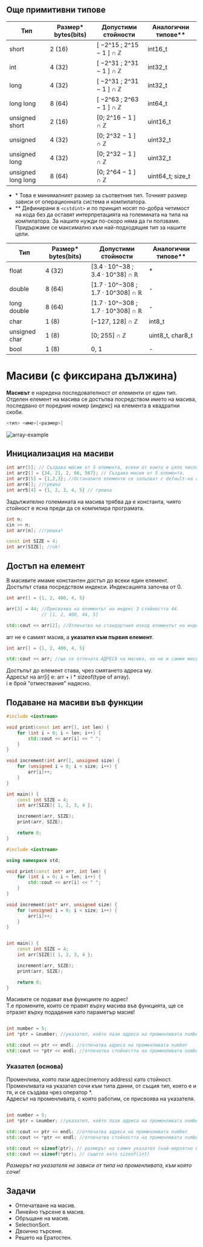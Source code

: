 ## Още примитивни типове

| Тип               | Размер* bytes(bits) | Допустими стойности              | Аналогични типове** |
|-------------------|---------------------|----------------------------------|----------------------|
| short             | 2 (16)              | [ −2^15 ; 2^15 − 1 ] ∩ ℤ         | int16_t             |
| int               | 4 (32)              | [ −2^31 ; 2^31 − 1 ] ∩ ℤ         | int32_t             |
| long              | 4 (32)              | [ −2^31 ; 2^31 − 1 ] ∩ ℤ         | int32_t             |
| long long         | 8 (64)              | [ −2^63 ; 2^63 − 1 ] ∩ ℤ         | int64_t             |
| unsigned short    | 2 (16)              | [0; 2^16 − 1 ] ∩ ℤ               | uint16_t            |
| unsigned          | 4 (32)              | [0; 2^32 − 1 ] ∩ ℤ               | uint32_t            |
| unsigned long     | 4 (32)              | [0; 2^32 − 1 ] ∩ ℤ               | uint32_t            |
| unsigned long long| 8 (64)              | [0; 2^64 − 1 ] ∩ ℤ               | uint64_t; size_t    |

* \* Това е минималният размер за съответния тип. Точният размер зависи от операционната система и компилатора.
* \*\* Дефинирани в `<cstdint>` и по принцип носят по-добра четимост на кода без да оставят интерпретацията на големината на типа на компилатора. За нашите нужди по-скоро няма да ги ползваме. Придържаме се максимално към най-подходящия тип за нашите цели.

| Тип             | Размер* bytes(bits) | Допустими стойности                     | Аналогични типове**       |
|-----------------|---------------------|-----------------------------------------|----------------------------|
| float           | 4 (32)              | [3.4 · 10^−38 ; 3.4 · 10^38] ∩ ℝ       | *                          |
| double          | 8 (64)              | [1.7 · 10^−308 ; 1.7 · 10^308] ∩ ℝ     | -                          |
| long double     | 8 (64)              | [1.7 · 10^−308 ; 1.7 · 10^308] ∩ ℝ     | -                          |
| char            | 1 (8)               | [−127, 128] ∩ ℤ                         | int8_t                    |
| unsigned char   | 1 (8)               | [0; 255] ∩ ℤ                            | uint8_t, char8_t           |
| bool            | 1 (8)               | 0, 1                                    | -                          |

# Масиви (с фиксирана дължина)

**Масивът** е наредена последователност от елементи от един тип.
Отделен елемент на масива се достъпва посредством името на масива, последвано от поредния номер (индекс) на елемента в квадратни скоби.

```c++
<тип> <име>[<размер>]
```
![array-example](https://media.geeksforgeeks.org/wp-content/uploads/20230302091959/Arrays-in-C.png)

## Инициализация на масиви

```c++
int arr[5]; // Създава масив от 5 елемента, всеки от които е цяло число.
int arr2[] = {34, 21, 2, 66, 567}; // Създава масив от 5 елемента.
int arr3[5] = {1,2,3}; //Останалите елементи се запълват с default-на стойност. 
int arr4[]; //грешка
int arr5[4] = {1, 2, 3, 4, 5} // грешка
```

Задължително големината на масива трябва да е константа, чиято стойност е ясна преди да се компилира програмата.

```c++
int n;
cin >> n;
int arr[n]; //грешка!
```

```c++
const int SIZE = 4;
int arr[SIZE]; //ok!
```

## Достъп на елемент
В масивите имаме константен достъп до всеки един елемент. <br />
Достъпът става посредством индекси. Индексацията започва от 0. <br />

```c++
int arr[] = {1, 2, 400, 4, 5}

arr[3] = 44; //Присвоява на елементът на индекс 3 стойността 44.
             // [1, 2, 400, 44, 5]

std::cout << arr[2]; //Отпечатва на стандартния изход елементът на индекс 2 (400)
```

arr не е самият масив, а **указател към първия елемент**.
```c++
int arr[] = {1, 2, 400, 4, 5}

std::cout << arr; //ще се отпечата АДРЕСА на масива, но не и самия масив.
```

Достъпът до елемент става, чрез смятането адреса му.  <br />
Адресът на arr[i] е: arr + i * sizeof(type of array).  <br />
i е брой "отмествания" надясно.  <br />

## Подаване на масиви във функции
```c++
#include <iostream>

void print(const int arr[], int len) {
	for (int i = 0; i < len; i++) {
		std::cout << arr[i] << " ";
	}
}

void increment(int arr[], unsigned size) {
	for (unsigned i = 0; i < size; i++) {
		arr[i]++;
	}
}

int main() {
	const int SIZE = 4;
	int arr[SIZE]{ 1, 2, 3, 4 };

  	increment(arr, SIZE);
	print(arr, SIZE);

	return 0;
}
```

```c++
#include <iostream>

using namespace std;

void print(const int* arr, int len) {
	for (int i = 0; i < len; i++) {
		std::cout << arr[i] << " ";
	}
}

void increment(int* arr, unsigned size) {
	for (unsigned i = 0; i < size; i++) {
		arr[i]++;
	}
}


int main() {
	const int SIZE = 4;
	int arr[SIZE]{ 1, 2, 3, 4 };

	increment(arr, SIZE);
	print(arr, SIZE);

	return 0;
}
```

Масивите се подават във функциите по адрес!  <br />
Т.е промените, които се правят върху масива във функцията, ще се отразят върху подадения като параметър масив! <br />

```c++

int number = 5;
int *ptr = &number; //указател, който пази адреса на променливата number

std::cout << ptr << endl; //отпечатва адреса на променливата number
std::cout << *ptr << endl; //отпечатва стойността на променливата number (дереференция)
```

### Указател (основа)

Променлива, която пази адрес(memory address) като стойност. <br />
Променливата на указател сочи към типа данни, от същия тип, която е и тя, и се създава чрез оператор *. <br />
Адресът на променливата, с която работим, се присвоява на указателя. <br />

```c++

int number = 5;
int *ptr = &number; //указател, който пази адреса на променливата number

std::cout << ptr << endl; //отпечатва адреса на променливата number
std::cout << *ptr << endl; //отпечатва стойността на променливата number (дереференция)

std::cout << sizeof(ptr); // размерът на самия указател (най-вероятно 8 байта). 
std::cout << sizeof(*ptr); // същото като sizeof(int)


```
*Размерът на указателя не зависи от типа на променливата, към която сочи!*

## Задачи 
- Отпечатване на масив.
- Линейно търсене в масив.
- Обръщане на масив.
- SelectionSort.
- Двоично търсене.
- Решето на Ератостен.
